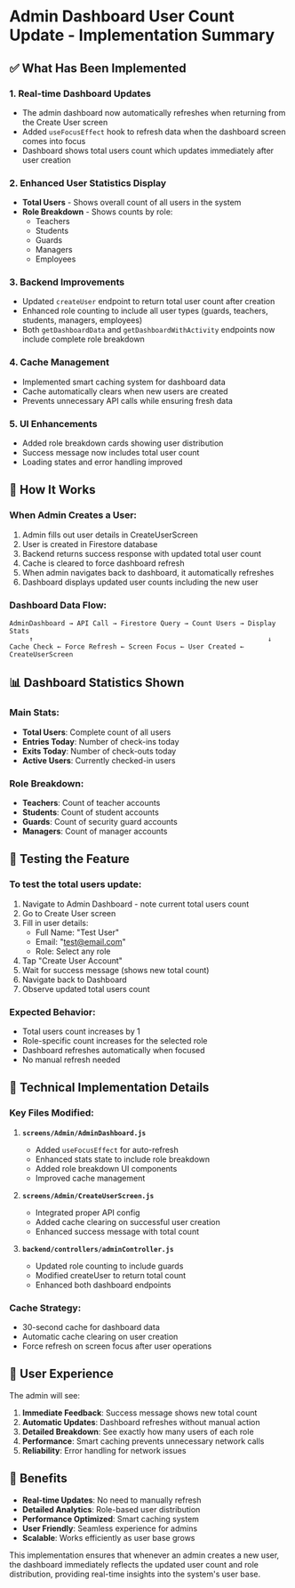 # Admin Dashboard User Count Update - Implementation Summary

## ✅ What Has Been Implemented

### 1. **Real-time Dashboard Updates**

- The admin dashboard now automatically refreshes when returning from the Create User screen
- Added `useFocusEffect` hook to refresh data when the dashboard screen comes into focus
- Dashboard shows total users count which updates immediately after user creation

### 2. **Enhanced User Statistics Display**

- **Total Users** - Shows overall count of all users in the system
- **Role Breakdown** - Shows counts by role:
  - Teachers
  - Students
  - Guards
  - Managers
  - Employees

### 3. **Backend Improvements**

- Updated `createUser` endpoint to return total user count after creation
- Enhanced role counting to include all user types (guards, teachers, students, managers, employees)
- Both `getDashboardData` and `getDashboardWithActivity` endpoints now include complete role breakdown

### 4. **Cache Management**

- Implemented smart caching system for dashboard data
- Cache automatically clears when new users are created
- Prevents unnecessary API calls while ensuring fresh data

### 5. **UI Enhancements**

- Added role breakdown cards showing user distribution
- Success message now includes total user count
- Loading states and error handling improved

## 🔄 How It Works

### When Admin Creates a User:

1. Admin fills out user details in CreateUserScreen
2. User is created in Firestore database
3. Backend returns success response with updated total user count
4. Cache is cleared to force dashboard refresh
5. When admin navigates back to dashboard, it automatically refreshes
6. Dashboard displays updated user counts including the new user

### Dashboard Data Flow:

```
AdminDashboard → API Call → Firestore Query → Count Users → Display Stats
     ↑                                                           ↓
Cache Check ← Force Refresh ← Screen Focus ← User Created ← CreateUserScreen
```

## 📊 Dashboard Statistics Shown

### Main Stats:

- **Total Users**: Complete count of all users
- **Entries Today**: Number of check-ins today
- **Exits Today**: Number of check-outs today
- **Active Users**: Currently checked-in users

### Role Breakdown:

- **Teachers**: Count of teacher accounts
- **Students**: Count of student accounts
- **Guards**: Count of security guard accounts
- **Managers**: Count of manager accounts

## 🚀 Testing the Feature

### To test the total users update:

1. Navigate to Admin Dashboard - note current total users count
2. Go to Create User screen
3. Fill in user details:
   - Full Name: "Test User"
   - Email: "test@email.com"
   - Role: Select any role
4. Tap "Create User Account"
5. Wait for success message (shows new total count)
6. Navigate back to Dashboard
7. Observe updated total users count

### Expected Behavior:

- Total users count increases by 1
- Role-specific count increases for the selected role
- Dashboard refreshes automatically when focused
- No manual refresh needed

## 🔧 Technical Implementation Details

### Key Files Modified:

1. **`screens/Admin/AdminDashboard.js`**

   - Added `useFocusEffect` for auto-refresh
   - Enhanced stats state to include role breakdown
   - Added role breakdown UI components
   - Improved cache management

2. **`screens/Admin/CreateUserScreen.js`**

   - Integrated proper API config
   - Added cache clearing on successful user creation
   - Enhanced success message with total count

3. **`backend/controllers/adminController.js`**
   - Updated role counting to include guards
   - Modified createUser to return total count
   - Enhanced both dashboard endpoints

### Cache Strategy:

- 30-second cache for dashboard data
- Automatic cache clearing on user creation
- Force refresh on screen focus after user operations

## 📱 User Experience

The admin will see:

1. **Immediate Feedback**: Success message shows new total count
2. **Automatic Updates**: Dashboard refreshes without manual action
3. **Detailed Breakdown**: See exactly how many users of each role
4. **Performance**: Smart caching prevents unnecessary network calls
5. **Reliability**: Error handling for network issues

## 🎯 Benefits

- **Real-time Updates**: No need to manually refresh
- **Detailed Analytics**: Role-based user distribution
- **Performance Optimized**: Smart caching system
- **User Friendly**: Seamless experience for admins
- **Scalable**: Works efficiently as user base grows

This implementation ensures that whenever an admin creates a new user, the dashboard immediately reflects the updated user count and role distribution, providing real-time insights into the system's user base.
